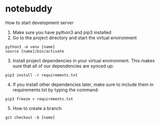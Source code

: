 # notebuddy

How to start development server

1. Make sure you have python3 and pip3 installed
2. Go to the project directory and start the virtual environment
```
python3 -m venv [name]
source [name]/bin/activate
```
3. Install project dependencies in your virtual environment. This makes sure that all of our dependencies are synced up:

```
pip3 install -r requirements.txt
```

4. If you install other dependencies later, make sure to include them in requirements.txt by typing the command:
```
pip3 freeze > requirements.txt
```

5. How to create a branch

```
git checkout -b [name]
```
